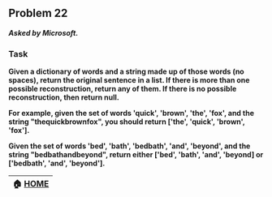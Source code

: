 ## Problem 22
***Asked by Microsoft.***
### Task
**Given a dictionary of words and a string made up of those words (no spaces), return the original sentence in a list. If there is more than one possible reconstruction, return any of them. If there is no possible reconstruction, then return null.**

**For example, given the set of words 'quick', 'brown', 'the', 'fox', and the string "thequickbrownfox", you should return ['the', 'quick', 'brown', 'fox'].**

**Given the set of words 'bed', 'bath', 'bedbath', 'and', 'beyond', and the string "bedbathandbeyond", return either ['bed', 'bath', 'and', 'beyond] or ['bedbath', 'and', 'beyond'].**

|**:house: [HOME](https://github.com/theInvincible/Daily-Coding-Problem/)**|
|--------------------------------------------------------------------------|
